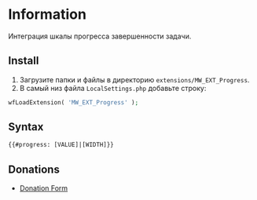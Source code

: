 # Information

Интеграция шкалы прогресса завершенности задачи.

## Install

1. Загрузите папки и файлы в директорию `extensions/MW_EXT_Progress`.
2. В самый низ файла `LocalSettings.php` добавьте строку:

```php
wfLoadExtension( 'MW_EXT_Progress' );
```

## Syntax

```html
{{#progress: [VALUE]|[WIDTH]}}
```

## Donations

- [Donation Form](https://donation-form.github.io/)
